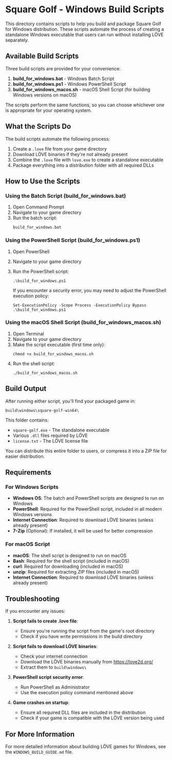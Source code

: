 # Square Golf - Windows Build Scripts

This directory contains scripts to help you build and package Square Golf for Windows distribution. These scripts automate the process of creating a standalone Windows executable that users can run without installing LÖVE separately.

## Available Build Scripts

Three build scripts are provided for your convenience:

1. **build_for_windows.bat** - Windows Batch Script
2. **build_for_windows.ps1** - Windows PowerShell Script
3. **build_for_windows_macos.sh** - macOS Shell Script (for building Windows versions on macOS)

The scripts perform the same functions, so you can choose whichever one is appropriate for your operating system.

## What the Scripts Do

The build scripts automate the following process:

1. Create a `.love` file from your game directory
2. Download LÖVE binaries if they're not already present
3. Combine the `.love` file with `love.exe` to create a standalone executable
4. Package everything into a distribution folder with all required DLLs

## How to Use the Scripts

### Using the Batch Script (build_for_windows.bat)

1. Open Command Prompt
2. Navigate to your game directory
3. Run the batch script:
   ```
   build_for_windows.bat
   ```

### Using the PowerShell Script (build_for_windows.ps1)

1. Open PowerShell
2. Navigate to your game directory
3. Run the PowerShell script:
   ```
   .\build_for_windows.ps1
   ```
   
   If you encounter a security error, you may need to adjust the PowerShell execution policy:
   ```
   Set-ExecutionPolicy -Scope Process -ExecutionPolicy Bypass
   .\build_for_windows.ps1
   ```

### Using the macOS Shell Script (build_for_windows_macos.sh)

1. Open Terminal
2. Navigate to your game directory
3. Make the script executable (first time only):
   ```
   chmod +x build_for_windows_macos.sh
   ```
4. Run the shell script:
   ```
   ./build_for_windows_macos.sh
   ```

## Build Output

After running either script, you'll find your packaged game in:

```
build\windows\square-golf-win64\
```

This folder contains:
- `square-golf.exe` - The standalone executable
- Various `.dll` files required by LÖVE
- `license.txt` - The LÖVE license file

You can distribute this entire folder to users, or compress it into a ZIP file for easier distribution.

## Requirements

### For Windows Scripts
- **Windows OS**: The batch and PowerShell scripts are designed to run on Windows
- **PowerShell**: Required for the PowerShell script, included in all modern Windows versions
- **Internet Connection**: Required to download LÖVE binaries (unless already present)
- **7-Zip** (Optional): If installed, it will be used for better compression

### For macOS Script
- **macOS**: The shell script is designed to run on macOS
- **Bash**: Required for the shell script (included in macOS)
- **curl**: Required for downloading (included in macOS)
- **unzip**: Required for extracting ZIP files (included in macOS)
- **Internet Connection**: Required to download LÖVE binaries (unless already present)

## Troubleshooting

If you encounter any issues:

1. **Script fails to create .love file**:
   - Ensure you're running the script from the game's root directory
   - Check if you have write permissions in the build directory

2. **Script fails to download LÖVE binaries**:
   - Check your internet connection
   - Download the LÖVE binaries manually from https://love2d.org/
   - Extract them to `build\windows\`

3. **PowerShell script security error**:
   - Run PowerShell as Administrator
   - Use the execution policy command mentioned above

4. **Game crashes on startup**:
   - Ensure all required DLL files are included in the distribution
   - Check if your game is compatible with the LÖVE version being used

## For More Information

For more detailed information about building LÖVE games for Windows, see the `WINDOWS_BUILD_GUIDE.md` file.
